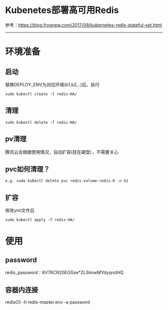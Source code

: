 # Kubenetes部署高可用Redis
参考：https://blog.frognew.com/2017/08/kubernetes-redis-stateful-set.html

-----

# 环境准备
## 启动
替换DEPLOY_ENV为对应环境(b1,b2,..)后，执行

```sudo kubectl create -f redis-HA/```

## 清理
```sudo kubectl delete -f redis-HA/```

## pv清理
腾讯云会根据使用情况，自动扩容(挂在硬盘），不需要关心

## pvc如何清理？
```e.g. sudo kubectl delete pvc redis-volume-redis-0 -n b1```

## 扩容
修改yml文件后

```sudo kubectl apply -f redis-HA/```

# 使用

## password
redis_password：6V76CR20EOGse*ZL5lmwMYdyqrotHQ

## 容器内连接
redisCli -h redis-master.env -a password

